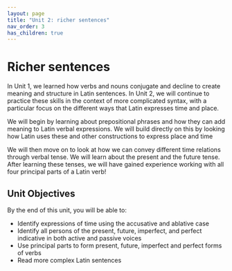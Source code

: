 ```yaml
---
layout: page
title: "Unit 2: richer sentences"
nav_order: 3
has_children: true
---
```

 
# Richer sentences 

In Unit 1, we learned how verbs and nouns conjugate and decline to create meaning and structure in Latin sentences. In Unit 2, we will continue to practice these skills in the context of more complicated syntax, with a particular focus on the different ways that Latin expresses time and place.

We will begin by learning about prepositional phrases and how they can add meaning to Latin verbal expressions. We will build directly on this by looking how Latin uses these and other constructions to express place and time

We will then move on to look at how we can convey different time relations through verbal tense. We will learn about the present and the future tense. After learning these tenses, we will have gained experience working with all four principal parts of a Latin verb!

## Unit Objectives
 
By the end of this unit, you will be able to:

- Identify expressions of time using the accusative and ablative case
- Identify all persons of the present, future, imperfect, and perfect indicative in both active and passive voices
- Use principal parts to form present, future, imperfect and perfect forms of verbs
- Read more complex Latin sentences

